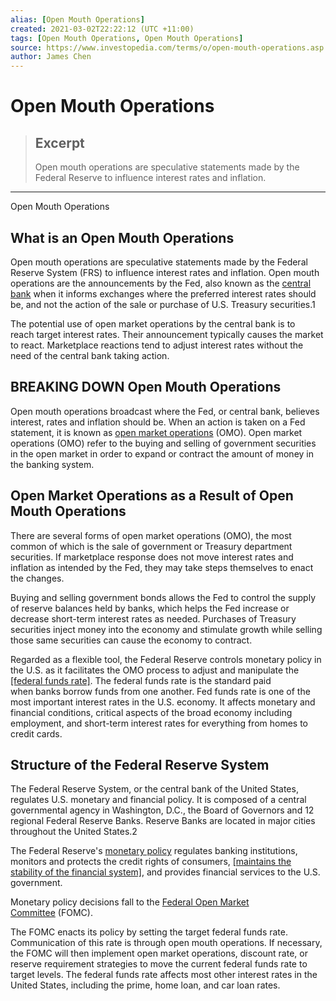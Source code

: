 ```yaml
---
alias: [Open Mouth Operations]
created: 2021-03-02T22:22:12 (UTC +11:00)
tags: [Open Mouth Operations, Open Mouth Operations]
source: https://www.investopedia.com/terms/o/open-mouth-operations.asp
author: James Chen
---
```


# Open Mouth Operations

> ## Excerpt
> Open mouth operations are speculative statements made by the Federal Reserve to influence interest rates and inflation.

---

Open Mouth Operations
## What is an Open Mouth Operations

Open mouth operations are speculative statements made by the Federal Reserve System (FRS) to influence interest rates and inflation. Open mouth operations are the announcements by the Fed, also known as the [central bank](https://www.investopedia.com/terms/c/centralbank.asp) when it informs exchanges where the preferred interest rates should be, and not the action of the sale or purchase of U.S. Treasury securities.1

The potential use of open market operations by the central bank is to reach target interest rates. Their announcement typically causes the market to react. Marketplace reactions tend to adjust interest rates without the need of the central bank taking action.

## BREAKING DOWN Open Mouth Operations

Open mouth operations broadcast where the Fed, or central bank, believes interest, rates and inflation should be. When an action is taken on a Fed statement, it is known as [open market operations](https://www.investopedia.com/terms/o/openmarketoperations.asp) (OMO). Open market operations (OMO) refer to the buying and selling of government securities in the open market in order to expand or contract the amount of money in the banking system.

## Open Market Operations as a Result of Open Mouth Operations

There are several forms of open market operations (OMO), the most common of which is the sale of government or Treasury department securities. If marketplace response does not move interest rates and inflation as intended by the Fed, they may take steps themselves to enact the changes.

Buying and selling government bonds allows the Fed to control the supply of reserve balances held by banks, which helps the Fed increase or decrease short-term interest rates as needed. Purchases of Treasury securities inject money into the economy and stimulate growth while selling those same securities can cause the economy to contract.

Regarded as a flexible tool, the Federal Reserve controls monetary policy in the U.S. as it facilitates the OMO process to adjust and manipulate the [[federal funds rate]](https://www.investopedia.com/terms/f/federalfundsrate.asp). The federal funds rate is the standard paid when banks borrow funds from one another. Fed funds rate is one of the most important interest rates in the U.S. economy. It affects monetary and financial conditions, critical aspects of the broad economy including employment, and short-term interest rates for everything from homes to credit cards. 

## Structure of the Federal Reserve System

The Federal Reserve System, or the central bank of the United States, regulates U.S. monetary and financial policy. It is composed of a central governmental agency in Washington, D.C., the Board of Governors and 12 regional Federal Reserve Banks. Reserve Banks are located in major cities throughout the United States.2 

The Federal Reserve's [monetary policy](https://www.investopedia.com/terms/m/monetarypolicy.asp) regulates banking institutions, monitors and protects the credit rights of consumers, [[maintains the stability of the financial system]](https://www.investopedia.com/financial-edge/0912/how-the-federal-reserve-fights-recession.aspx), and provides financial services to the U.S. government.

Monetary policy decisions fall to the [Federal Open Market Committee](https://www.investopedia.com/terms/f/fomc.asp) (FOMC). 

The FOMC enacts its policy by setting the target federal funds rate. Communication of this rate is through open mouth operations. If necessary, the FOMC will then implement open market operations, discount rate, or reserve requirement strategies to move the current federal funds rate to target levels. The federal funds rate affects most other interest rates in the United States, including the prime, home loan, and car loan rates.
